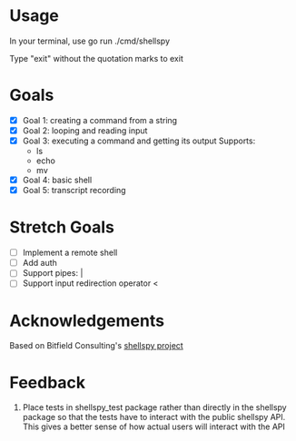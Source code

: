 # Usage

In your terminal, use go run ./cmd/shellspy

Type "exit" without the quotation marks to exit

# Goals

- [x] Goal 1: creating a command from a string
- [x] Goal 2: looping and reading input
- [x] Goal 3: executing a command and getting its output
    Supports:
    - ls
    - echo
    - mv
- [x] Goal 4: basic shell
- [x] Goal 5: transcript recording

# Stretch Goals

- [ ] Implement a remote shell
- [ ] Add auth
- [ ] Support pipes: |
- [ ] Support input redirection operator <

# Acknowledgements

Based on Bitfield Consulting's [shellspy project](https://github.com/bitfield/shellspy)

# Feedback

1. Place tests in shellspy_test package rather than directly in the shellspy package so that the tests have to interact with the public shellspy API. This gives a better sense of how actual users will interact with the API